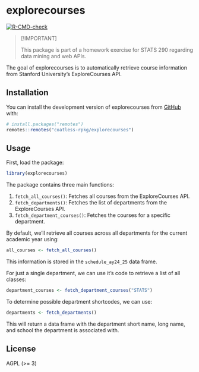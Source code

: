 
<!-- README.md is generated from README.Rmd. Please edit that file -->

# explorecourses

<!-- badges: start -->

[![R-CMD-check](https://github.com/coatless-rpkg/explorecourses/actions/workflows/R-CMD-check.yaml/badge.svg)](https://github.com/coatless-rpkg/explorecourses/actions/workflows/R-CMD-check.yaml)
<!-- badges: end -->

> \[!IMPORTANT\]
>
> This package is part of a homework exercise for STATS 290 regarding
> data mining and web APIs.

The goal of explorecourses is to automatically retrieve course
information from Stanford University’s ExploreCourses API.

## Installation

You can install the development version of explorecourses from
[GitHub](https://github.com/) with:

``` r
# install.packages("remotes")
remotes::remotes("coatless-rpkg/explorecourses")
```

## Usage

First, load the package:

``` r
library(explorecourses)
```

The package contains three main functions:

1.  `fetch_all_courses()`: Fetches all courses from the ExploreCourses
    API.
2.  `fetch_departments()`: Fetches the list of departments from the
    ExploreCourses API.
3.  `fetch_department_courses()`: Fetches the courses for a specific
    department.

By default, we’ll retrieve all courses across all departments for the
current academic year using:

``` r
all_courses <- fetch_all_courses()
```

This information is stored in the `schedule_ay24_25` data frame.

For just a single department, we can use it’s code to retrieve a list of
all classes:

``` r
department_courses <- fetch_department_courses("STATS")
```

To determine possible department shortcodes, we can use:

``` r
departments <- fetch_departments()
```

This will return a data frame with the department short name, long name,
and school the department is associated with.

## License

AGPL (\>= 3)

